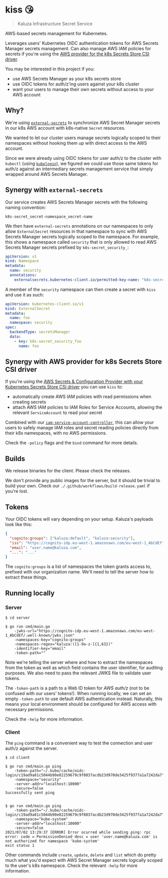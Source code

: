 # kiss 😘

> Kaluza Infrastructure Secret Service

AWS-based secrets management for Kubernetes.

Leverages users' Kubernetes OIDC authentication tokens for AWS Secrets Manager secrets management. Can also manage AWS IAM policies for secrets if you're using the [AWS provider for the k8s Secrets Store CSI driver](https://aws.amazon.com/blogs/security/how-to-use-aws-secrets-configuration-provider-with-kubernetes-secrets-store-csi-driver/).

You may be interested in this project if you:
* use AWS Secrets Manager as your k8s secrets store
* use OIDC tokens for auth/z'ing users against your k8s cluster
* want your users to manage their own secrets without access to your AWS account

## Why?

We're using [`external-secrets`](https://github.com/external-secrets/kubernetes-external-secrets) to synchronize AWS Secret Manager secrets in our k8s AWS account with k8s-native `Secret` resources.

We wanted to let our cluster users manage secrets logically scoped to their namespaces without hooking them up with direct access to the AWS account.

Since we were already using OIDC tokens for user auth/z to the cluster with `kubectl` (using [`kubelogin`](https://github.com/int128/kubelogin)), we figured we could use those same tokens for auth/z against an intermediary secrets management service that simply wrapped around AWS Secrets Manager.

## Synergy with `external-secrets`

Our service creates AWS Secrets Manager secrets with the following naming convention:

```
k8s-secret_secret-namespace_secret-name
```

We then have `external-secrets` annotations on our namespaces to only allow `ExternalSecret` resources in that namespace to sync with AWS Secrets Manager secrets logically scoped to the namespace. For example, this shows a namespace called `security` that is only allowed to read AWS Secrets Manager secrets prefixed by `k8s-secret_security_`:

```yaml
apiVersion: v1
kind: Namespace
metadata:
  name: security
  annotations:
    externalsecrets.kubernetes-client.io/permitted-key-name: "k8s-secret_security_.*"
```

A member of the `security` namespace can then create a secret with `kiss` and use it as such:

```yaml
apiVersion: kubernetes-client.io/v1
kind: ExternalSecret
metadata:
  name: foo
  namespace: security
spec:
  backendType: secretsManager
  data:
    - key: k8s-secret_security_foo
      name: foo
```

## Synergy with AWS provider for k8s Secrets Store CSI driver

If you're using the [AWS Secrets & Configuration Provider with your Kubernetes Secrets Store CSI driver](https://aws.amazon.com/blogs/security/how-to-use-aws-secrets-configuration-provider-with-kubernetes-secrets-store-csi-driver/) you can use `kiss` to:
* automatically create AWS IAM policies with read permissions when creating secrets
* attach AWS IAM policies to IAM Roles for Service Accounts, allowing the relevant `ServiceAccount` to read your secret

Combined with our [`iam-service-account-controller`](https://github.com/ovotech/iam-service-account-controller), this can allow your users to safely manage IAM roles and secret reading policies directly from their k8s namespaces, with no AWS permissions.

Check the `-policy` flags and the `bind` command for more details.

## Builds

We release binaries for the client. Please check the releases.

We don't provide any public images for the server, but it should be trivial to build your own. Check our `./.github/workflows/build-release.yaml` if you're lost.

## Tokens

Your OIDC tokens will vary depending on your setup. Kaluza's payloads look like this:

```json
{
  "cognito:groups": ["kaluza:default", "kaluza:security"],
  "iss": "https://cognito-idp.eu-west-1.amazonaws.com/eu-west-1_AbCdEf",
  "email": "user.name@kaluza.com",
  "...": "..."
}
```

The `cognito:groups` is a list of namespaces the token grants access to, prefixed with our organization name. We'll need to tell the server how to extract these things.

## Running locally

### Server

```shell
$ cd server

$ go run cmd/main.go
	-jwks-url="https://cognito-idp.eu-west-1.amazonaws.com/eu-west-1_AbCdEf/.well-known/jwks.json"
	-namespaces-key="cognito:groups"
	-namespaces-regex="kaluza:([1-9a-z-]{1,63})"
	-identifier-key="email"
	-token-path=""
```

Note we're telling the server where and how to extract the namespaces from the token as well as which field contains the user identifier, for auditing purposes. We also need to pass the relevant JWKS file to validate user tokens.

The `-token-path` is a path to a Web ID token for _AWS auth/z_ (not to be confused with our users' tokens!). When running locally, we can set an empty `-token-path` to use default AWS authentication instead. Naturally, this means your local environment should be configured for AWS access with necessary permissions.

Check the `-help` for more information.

### Client

The `ping` command is a convenient way to test the connection and user auth/z against the server.

```shell
$ cd client

$ go run cmd/main.go ping
	-token-path="~/.kube/cache/oidc-login/c19ad9a81c5044b90e02259679c9f8037acdb23d970de3425f9377a1a7242da7"
	-namespace="security"
	-server-addr="localhost:10000"
	-secure=false
Successfully sent ping


$ go run cmd/main.go ping
	-token-path="~/.kube/cache/oidc-login/c19ad9a81c5044b90e02259679c9f8037acdb23d970de3425f9377a1a7242da7"
	-namespace="kube-system"
	-server-addr="localhost:10000"
	-secure=false
2021/07/02 13:29:37 [ERROR] Error ocurred while sending ping: rpc error: code = PermissionDenied desc = user 'user.name@kaluza.com' is not authorized for namespace 'kube-system'
exit status 1
```

Other commands include `create`, `update`, `delete` and `list` which do pretty much what you'd expect with AWS Secret Manager secrets logically scoped to the user's k8s namespace. Check the relevant `-help` for more information.
